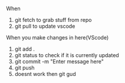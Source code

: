 When 

1. git fetch to grab stuff from repo
2. git pull to update vscode




When you make changes in here(VScode)
1. git add .
2. git status
       to check if it is currently updated
3. git commit -m "Enter message here"
4. git push
5. doesnt work then git gud
